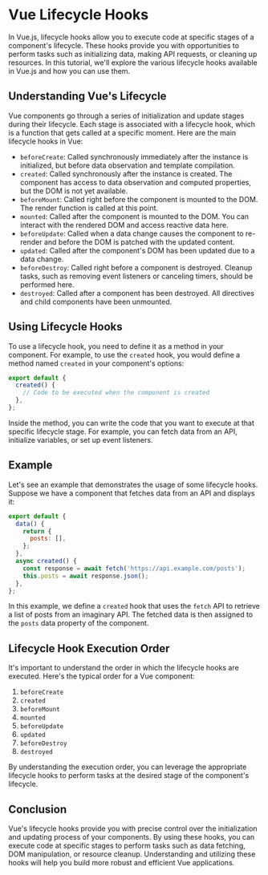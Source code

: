 # Vue Lifecycle Hooks

In Vue.js, lifecycle hooks allow you to execute code at specific stages of a component's lifecycle. These hooks provide you with opportunities to perform tasks such as initializing data, making API requests, or cleaning up resources. In this tutorial, we'll explore the various lifecycle hooks available in Vue.js and how you can use them.

## Understanding Vue's Lifecycle

Vue components go through a series of initialization and update stages during their lifecycle. Each stage is associated with a lifecycle hook, which is a function that gets called at a specific moment. Here are the main lifecycle hooks in Vue:

- `beforeCreate`: Called synchronously immediately after the instance is initialized, but before data observation and template compilation.
- `created`: Called synchronously after the instance is created. The component has access to data observation and computed properties, but the DOM is not yet available.
- `beforeMount`: Called right before the component is mounted to the DOM. The render function is called at this point.
- `mounted`: Called after the component is mounted to the DOM. You can interact with the rendered DOM and access reactive data here.
- `beforeUpdate`: Called when a data change causes the component to re-render and before the DOM is patched with the updated content.
- `updated`: Called after the component's DOM has been updated due to a data change.
- `beforeDestroy`: Called right before a component is destroyed. Cleanup tasks, such as removing event listeners or canceling timers, should be performed here.
- `destroyed`: Called after a component has been destroyed. All directives and child components have been unmounted.

## Using Lifecycle Hooks

To use a lifecycle hook, you need to define it as a method in your component. For example, to use the `created` hook, you would define a method named `created` in your component's options:

```javascript
export default {
  created() {
    // Code to be executed when the component is created
  },
};
```

Inside the method, you can write the code that you want to execute at that specific lifecycle stage. For example, you can fetch data from an API, initialize variables, or set up event listeners.

## Example

Let's see an example that demonstrates the usage of some lifecycle hooks. Suppose we have a component that fetches data from an API and displays it:

```javascript
export default {
  data() {
    return {
      posts: [],
    };
  },
  async created() {
    const response = await fetch('https://api.example.com/posts');
    this.posts = await response.json();
  },
};
```

In this example, we define a `created` hook that uses the `fetch` API to retrieve a list of posts from an imaginary API. The fetched data is then assigned to the `posts` data property of the component.

## Lifecycle Hook Execution Order

It's important to understand the order in which the lifecycle hooks are executed. Here's the typical order for a Vue component:

1. `beforeCreate`
2. `created`
3. `beforeMount`
4. `mounted`
5. `beforeUpdate`
6. `updated`
7. `beforeDestroy`
8. `destroyed`

By understanding the execution order, you can leverage the appropriate lifecycle hooks to perform tasks at the desired stage of the component's lifecycle.

## Conclusion

Vue's lifecycle hooks provide you with precise control over the initialization and updating process of your components. By using these hooks, you can execute code at specific stages to perform tasks such as data fetching, DOM manipulation, or resource cleanup. Understanding and utilizing these hooks will help you build more robust and efficient Vue applications.

